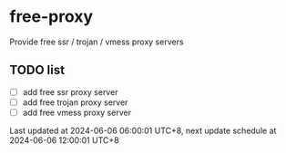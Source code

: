 
# free-proxy
Provide free ssr / trojan / vmess proxy servers


## TODO list
- [ ] add free ssr proxy server
- [ ] add free trojan proxy server
- [ ] add free vmess proxy server

Last updated at 2024-06-06 06:00:01 UTC+8, next update schedule at 2024-06-06 12:00:01 UTC+8

